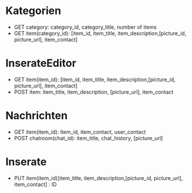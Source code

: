 # Kategorien

* GET category: category_id, category_title, number of items
* GET item(category_id): [item_id, item_title, item_description,[picture_id, picture_url], item_contact]

# InserateEditor

* GET item(item_id): [item_id, item_title, item_description,[picture_id, picture_url], item_contact]
* POST item: item_title, item_description, [picture_url], item_contact

# Nachrichten

* GET item(item_id): item_id, item_contact, user_contact
* POST chatroom(chat_id): item_title, chat_history, [picture_url]  

# Inserate

* PUT item(item_id)[item_title, item_description,[picture_id, picture_url], item_contact] : ID
